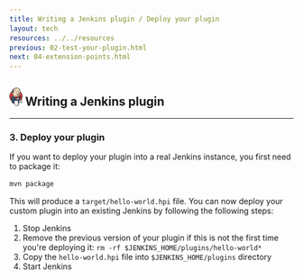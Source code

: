 ```yaml
---
title: Writing a Jenkins plugin / Deploy your plugin
layout: tech
resources: ../../resources
previous: 02-test-your-plugin.html
next: 04-extension-points.html
---
```


## ![](../../resources/img/jenkins-32.png) Writing a Jenkins plugin

---

### 3. Deploy your plugin

If you want to deploy your plugin into a real Jenkins instance, you first need to package it:

``` sh
mvn package
```

This will produce a `target/hello-world.hpi` file. You can now deploy your custom plugin into an existing Jenkins by following the following steps:

1. Stop Jenkins
2. Remove the previous version of your plugin if this is not the first time you're deploying it: `rm -rf $JENKINS_HOME/plugins/hello-world*`
3. Copy the `hello-world.hpi` file into `$JENKINS_HOME/plugins` directory
4. Start Jenkins

